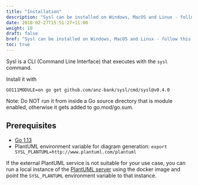 ```yaml
---
title: "Installation"
description: "Sysl can be installed on Windows, MacOS and Linux - follow this guide."
date: 2018-02-27T15:51:27+11:00
weight: 10
draft: false
bref: "Sysl can be installed on Windows, MacOS and Linux - follow this guide"
toc: true
---
```


Sysl is a CLI (Command Line Interface) that executes with the `sysl` command.

Install it with

    GO111MODULE=on go get github.com/anz-bank/sysl/cmd/sysl@v0.4.0

Note: Do NOT run it from inside a Go source directory that is module enabled,
otherwise it gets added to go.mod/go.sum.

## Prerequisites

- [Go 1.13](https://golang.org/doc/install)
- PlantUML environment variable for diagram generation:
  `export SYSL_PLANTUML=http://www.plantuml.com/plantuml`

If the external PlantUML service is not suitable for your use case, you can run
a local instance of the [PlantUML
server](https://hub.docker.com/r/plantuml/plantuml-server/) using the docker
image and point the `SYSL_PLANTUML` environment variable to that instance.
